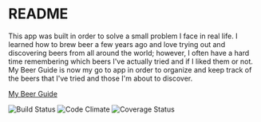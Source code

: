# README

This app was built in order to solve a small problem I face in real life. I learned how to brew beer a few years ago and love trying out and discovering beers from all around the world; however, I often have a hard time remembering which beers I've actually tried and if I liked them or not. My Beer Guide is now my go to app in order to organize and keep track of the beers that I've tried and those I'm about to discover.

[My Beer Guide](https://mybeerlog.herokuapp.com)

![Build Status](https://codeship.com/projects/74c6e5d0-0f50-0135-cdbc-5e0a062e789d/status?branch=master)
![Code Climate](https://codeclimate.com/github/AMORALESCR85/BEER-GUIDE.png)
![Coverage Status](https://coveralls.io/repos/AMORALESCR85/BEER-GUIDE/badge.png)
